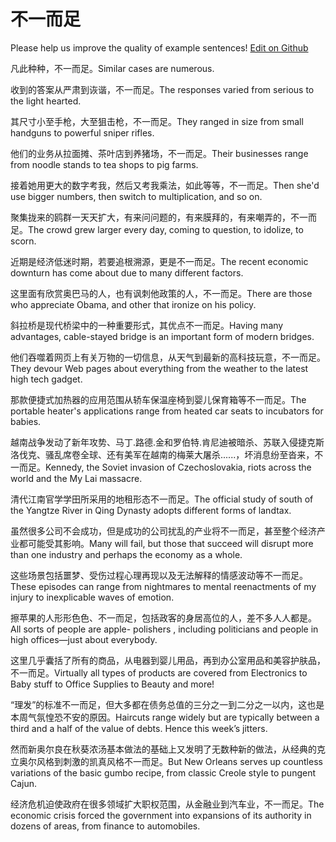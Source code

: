# 不一而足

Please help us improve the quality of example sentences! [Edit on Github](https://github.com/jiyushe/jiyu-example-sentence-source/blob/main/chinese/buyierzu.md)

<p><span class="chinese">凡此种种，不一而足。</span><span class="english">Similar cases are numerous.</span></p>

<p><span class="chinese">收到的答案从严肃到诙谐，不一而足。</span><span class="english">The responses varied from serious to the light hearted.</span></p>

<p><span class="chinese">其尺寸小至手枪，大至狙击枪，不一而足。</span><span class="english">They ranged in size from small handguns to powerful sniper rifles.</span></p>

<p><span class="chinese">他们的业务从拉面摊、茶叶店到养猪场，不一而足。</span><span class="english">Their businesses range from noodle stands to tea shops to pig farms.</span></p>

<p><span class="chinese">接着她用更大的数字考我，然后又考我乘法，如此等等，不一而足。</span><span class="english">Then she'd use bigger numbers, then switch to multiplication, and so on.</span></p>

<p><span class="chinese">聚集拢来的鸥群一天天扩大，有来问问题的，有来膜拜的，有来嘲弄的，不一而足。</span><span class="english">The crowd grew larger every day, coming to question, to idolize, to scorn.</span></p>

<p><span class="chinese">近期是经济低迷时期，若要追根溯源，更是不一而足。</span><span class="english">The recent economic downturn has come about due to many different factors.</span></p>

<p><span class="chinese">这里面有欣赏奥巴马的人，也有讽刺他政策的人，不一而足。</span><span class="english">There are those who appreciate Obama, and other that ironize on his policy.</span></p>

<p><span class="chinese">斜拉桥是现代桥梁中的一种重要形式，其优点不一而足。</span><span class="english">Having many advantages, cable-stayed bridge is an important form of modern bridges.</span></p>

<p><span class="chinese">他们吞噬着网页上有关万物的一切信息，从天气到最新的高科技玩意，不一而足。</span><span class="english">They devour Web pages about everything from the weather to the latest high tech gadget.</span></p>

<p><span class="chinese">那款便捷式加热器的应用范围从轿车保温座椅到婴儿保育箱等不一而足。</span><span class="english">The portable heater's applications range from heated car seats to incubators for babies.</span></p>

<p><span class="chinese">越南战争发动了新年攻势、马丁.路德.金和罗伯特.肯尼迪被暗杀、苏联入侵捷克斯洛伐克、骚乱席卷全球、还有美军在越南的梅莱大屠杀......，坏消息纷至沓来，不一而足。</span><span class="english">Kennedy, the Soviet invasion of Czechoslovakia, riots across the world and the My Lai massacre.</span></p>

<p><span class="chinese">清代江南官学学田所采用的地租形态不一而足。</span><span class="english">The official study of south of the Yangtze River in Qing Dynasty adopts different forms of landtax.</span></p>

<p><span class="chinese">虽然很多公司不会成功，但是成功的公司扰乱的产业将不一而足，甚至整个经济产业都可能受其影响。</span><span class="english">Many will fail, but those that succeed will disrupt more than one industry and perhaps the economy as a whole.</span></p>

<p><span class="chinese">这些场景包括噩梦、受伤过程心理再现以及无法解释的情感波动等不一而足。</span><span class="english">These episodes can range from nightmares to mental reenactments of my injury to inexplicable waves of emotion.</span></p>

<p><span class="chinese">擦苹果的人形形色色、不一而足，包括政客的身居高位的人，差不多人人都是。</span><span class="english">All sorts of people are apple- polishers , including politicians and people in high offices—just about everybody.</span></p>

<p><span class="chinese">这里几乎囊括了所有的商品，从电器到婴儿用品，再到办公室用品和美容护肤品，不一而足。</span><span class="english">Virtually all types of products are covered from Electronics to Baby stuff to Office Supplies to Beauty and more!</span></p>

<p><span class="chinese">“理发”的标准不一而足，但大多都在债务总值的三分之一到二分之一以内，这也是本周气氛惶恐不安的原因。</span><span class="english">Haircuts range widely but are typically between a third and a half of the value of debts. Hence this week’s jitters.</span></p>

<p><span class="chinese">然而新奥尔良在秋葵浓汤基本做法的基础上又发明了无数种新的做法，从经典的克立奥尔风格到刺激的凯真风格不一而足。</span><span class="english">But New Orleans serves up countless variations of the basic gumbo recipe, from classic Creole style to pungent Cajun.</span></p>

<p><span class="chinese">经济危机迫使政府在很多领域扩大职权范围，从金融业到汽车业，不一而足。</span><span class="english">The economic crisis forced the government into expansions of its authority in dozens of areas, from finance to automobiles.</span></p>


